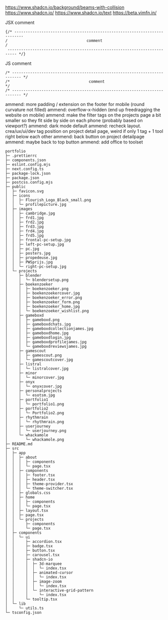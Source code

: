 https://www.shadcn.io/background/beams-with-collision
https://www.shadcn.io/
https://www.shadcn.io/text
https://beta.vimfn.in/

JSX comment

    {/* -------------------------------------------------------------------------- 
    /                                   comment                                 /
     -------------------------------------------------------------------------- */}

JS comment

    /* -------------------------------------------------------------------------- */
    /*                                   comment                                  */
    /* -------------------------------------------------------------------------- */

ammend: more padding / extension on the footer for mobile (round curvature not filled)
ammend: overflow-x-hidden (end up freedragging the website on mobile)
ammend: make the filter tags on the projects page a bit smaller so they fit side by side on each phone (probably based on viewport?)
ammend: dark mode default
ammend: recheck layout. crea/ux/ui/dev tag position on project detail page, weird if only 1 tag + 1 tool right below each other
ammend: back button on project detailpage
ammend: maybe back to top button
ammend: add office to toolset

```
portfolio
├─ .prettierrc
├─ components.json
├─ eslint.config.mjs
├─ next.config.ts
├─ package-lock.json
├─ package.json
├─ postcss.config.mjs
├─ public
│  ├─ favicon.svg
│  ├─ icons
│  │  ├─ Flourish_Logo_Black_small.png
│  │  └─ profilepicture.jpg
│  ├─ images
│  │  ├─ cambridge.jpg
│  │  ├─ frd1.jpg
│  │  ├─ frd2.jpg
│  │  ├─ frd3.jpg
│  │  ├─ frd4.jpg
│  │  ├─ frd5.jpg
│  │  ├─ frontal-pc-setup.jpg
│  │  ├─ left-pc-setup.jpg
│  │  ├─ pc.jpg
│  │  ├─ posters.jpg
│  │  ├─ propedeuse.jpg
│  │  ├─ PWSprijs.jpg
│  │  └─ right-pc-setup.jpg
│  └─ projects
│     ├─ blender
│     │  └─ blendersetup.png
│     ├─ boekenzoeker
│     │  ├─ boekenzoeker.png
│     │  ├─ boekenzoekercover.jpg
│     │  ├─ boekenzoeker_error.png
│     │  ├─ boekenzoeker_form.png
│     │  ├─ boekenzoeker_home.jpg
│     │  └─ boekenzoeker_wishlist.png
│     ├─ gameboxd
│     │  ├─ gameboxd.png
│     │  ├─ gameboxdchats.jpg
│     │  ├─ gameboxdcollectionjames.jpg
│     │  ├─ gameboxdhome.jpg
│     │  ├─ gameboxdlogin.jpg
│     │  ├─ gameboxdprofilejames.jpg
│     │  └─ gameboxdreviewsjames.jpg
│     ├─ gamescout
│     │  ├─ gamescout.png
│     │  └─ gamescoutcover.jpg
│     ├─ listral
│     │  └─ listralcover.jpg
│     ├─ minor
│     │  └─ minorcover.jpg
│     ├─ onyx
│     │  └─ onyxcover.jpg
│     ├─ personalprojects
│     │  └─ esotsm.jpg
│     ├─ portfolio1
│     │  └─ portfolio1.png
│     ├─ portfolio2
│     │  └─ Portfolio2.png
│     ├─ rhythmrain
│     │  └─ rhythmrain.png
│     ├─ userjourney
│     │  └─ userjourney.png
│     └─ whackamole
│        └─ whackamole.png
├─ README.md
├─ src
│  ├─ app
│  │  ├─ about
│  │  │  ├─ components
│  │  │  └─ page.tsx
│  │  ├─ components
│  │  │  ├─ footer.tsx
│  │  │  ├─ header.tsx
│  │  │  ├─ theme-provider.tsx
│  │  │  └─ theme-switcher.tsx
│  │  ├─ globals.css
│  │  ├─ home
│  │  │  ├─ components
│  │  │  └─ page.tsx
│  │  ├─ layout.tsx
│  │  ├─ page.tsx
│  │  └─ projects
│  │     ├─ components
│  │     └─ page.tsx
│  ├─ components
│  │  └─ ui
│  │     ├─ accordion.tsx
│  │     ├─ badge.tsx
│  │     ├─ button.tsx
│  │     ├─ carousel.tsx
│  │     ├─ shadcn-io
│  │     │  ├─ 3d-marquee
│  │     │  │  └─ index.tsx
│  │     │  ├─ animated-cursor
│  │     │  │  └─ index.tsx
│  │     │  ├─ image-zoom
│  │     │  │  └─ index.tsx
│  │     │  └─ interactive-grid-pattern
│  │     │     └─ index.tsx
│  │     └─ tooltip.tsx
│  └─ lib
│     └─ utils.ts
└─ tsconfig.json

```